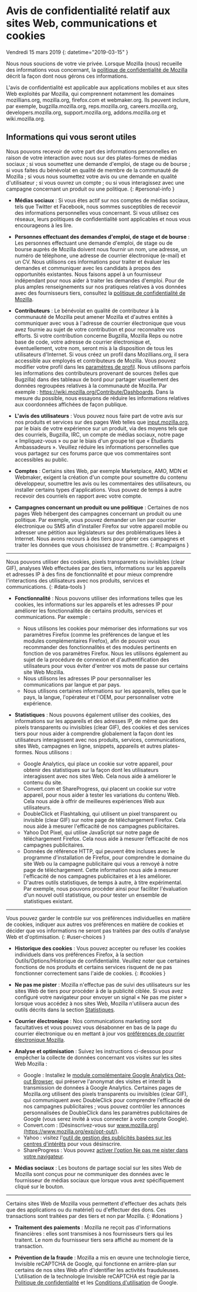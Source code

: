 # Avis de confidentialité relatif aux sites Web, communications et cookies

Vendredi 15 mars 2019
{: datetime="2019-03-15" }

Nous nous soucions de votre vie privée. Lorsque Mozilla (nous) recueille des informations vous concernant, la [politique de confidentialité de Mozilla](https://www.mozilla.org/privacy/) décrit la façon dont nous gérons ces informations.

L'avis de confidentialité est applicable aux applications mobiles et aux sites Web exploités par Mozilla, qui comprennent notamment les domaines mozillians.org, mozilla.org, firefox.com et webmaker.org. Ils peuvent inclure, par exemple, bugzilla.mozilla.org, reps.mozilla.org, careers.mozilla.org, developers.mozilla.org, support.mozilla.org, addons.mozilla.org et wiki.mozilla.org.

## Informations qui vous seront utiles

Nous pouvons recevoir de votre part des informations personnelles en raison de votre interaction avec nous sur des plates-formes de médias sociaux ; si vous soumettez une demande d'emploi, de stage ou de bourse ; si vous faites du bénévolat en qualité de membre de la communauté de Mozilla ; si vous nous soumettez votre avis ou une demande en qualité d'utilisateur ; si vous ouvrez un compte ; ou si vous interagissez avec une campagne concernant un produit ou une politique. 
{: #personal-info }

* **Médias sociaux** : Si vous êtes actif sur nos comptes de médias sociaux, tels que Twitter et Facebook, nous sommes susceptibles de recevoir des informations personnelles vous concernant. Si vous utilisez ces réseaux, leurs politiques de confidentialité sont applicables et nous vous encourageons à les lire.

* **Personnes effectuant des demandes d'emploi, de stage et de bourse** : Les personnes effectuant une demande d'emploi, de stage ou de bourse auprès de Mozilla doivent nous fournir un nom, une adresse, un numéro de téléphone, une adresse de courrier électronique (e-mail) et un CV. Nous utilisons ces informations pour traiter et évaluer les demandes et communiquer avec les candidats à propos des opportunités existantes. Nous faisons appel à un fournisseur indépendant pour nous aider à traiter les demandes d'emploi. Pour de plus amples renseignements sur nos pratiques relatives à vos données avec des fournisseurs tiers, consultez la [politique de confidentialité de Mozilla](https://www.mozilla.org/privacy/).

* **Contributeurs** : Le bénévolat en qualité de contributeur à la communauté de Mozilla peut amener Mozilla et d'autres entités à communiquer avec vous à l'adresse de courrier électronique que vous avez fournie au sujet de votre contribution et pour reconnaître vos efforts. Si votre contribution concerne Bugzilla, Mozilla Reps ou notre base de code, votre adresse de courrier électronique et, éventuellement, votre nom, seront mis à la disposition de tous les utilisateurs d'Internet. Si vous créez un profil dans Mozillians.org, il sera accessible aux employés et contributeurs de Mozilla. Vous pouvez modifier votre profil dans les [paramètres de profil](https://mozillians.org/user/edit). Nous utilisons parfois les informations des contributeurs provenant de sources (telles que Bugzilla) dans des tableaux de bord pour partager visuellement des données regroupées relatives à la communauté de Mozilla. Par exemple : <https://wiki.mozilla.org/Contribute/Dashboards>. Dans la mesure du possible, nous essayons de réduire les informations relatives aux coordonnées affichées de façon publique.

* **L'avis des utilisateurs** : Vous pouvez nous faire part de votre avis sur nos produits et services sur des pages Web telles que [input.mozilla.org](https://input.mozilla.org/), par le biais de votre expérience sur un produit, via des moyens tels que des courriels, Bugzilla, IRC, un compte de médias sociaux, notre page « Impliquez-vous » ou par le biais d'un groupe tel que « Étudiants Ambassadeurs ». Veuillez réduire les informations personnelles que vous partagez sur ces forums parce que vos commentaires sont accessibles au public.

* **Comptes** : Certains sites Web, par exemple Marketplace, AMO, MDN et Webmaker, exigent la création d'un compte pour soumettre du contenu développeur, soumettre les avis ou les commentaires des utilisateurs, ou installer certains types d'applications. Vous pouvez de temps à autre recevoir des courriels en rapport avec votre compte. 

* **Campagnes concernant un produit ou une politique** : Certaines de nos pages Web hébergent des campagnes concernant un produit ou une politique. Par exemple, vous pouvez demander un lien par courrier électronique ou SMS afin d'installer Firefox sur votre appareil mobile ou adresser une pétition aux législateurs sur des problématiques liées à Internet. Nous avons recours à des tiers pour gérer ces campagnes et traiter les données que vous choisissez de transmettre.
{: #campaigns }

---------------------------------------

Nous pouvons utiliser des cookies, pixels transparents ou invisibles (clear GIF), analyses Web effectuées par des tiers, informations sur les appareils et adresses IP à des fins de fonctionnalité et pour mieux comprendre l'interactions des utilisateurs avec nos produits, services et communications.
{: #data-tools }

* **Fonctionnalité** : Nous pouvons utiliser des informations telles que les cookies, les informations sur les appareils et les adresses IP pour améliorer les fonctionnalités de certains produits, services et communications. Par exemple :
    * Nous utilisons les cookies pour mémoriser des informations sur vos paramètres Firefox (comme les préférences de langue et les modules complémentaires Firefox), afin de pouvoir vous recommander des fonctionnalités et des modules pertinents en fonction de vos paramètres Firefox. Nous les utilisons également au sujet de la procédure de connexion et d'authentification des utilisateurs pour vous éviter d'entrer vos mots de passe sur certains site Web Mozilla.
    * Nous utilisons les adresses IP pour personnaliser les communications par langue et par pays.
    * Nous utilisons certaines informations sur les appareils, telles que le pays, la langue, l'opérateur et l'OEM, pour personnaliser votre expérience.

* **Statistiques** : Nous pouvons également utiliser des cookies, des informations sur les appareils et des adresses IP, de même que des pixels transparents ou invisibles (clear GIF), des cookies et des services tiers pour nous aider à comprendre globalement la façon dont les utilisateurs interagissent avec nos produits, services, communications, sites Web, campagnes en ligne, snippets, appareils et autres plates-formes. Nous utilisons :
    * Google Analytics, qui place un cookie sur votre appareil, pour obtenir des statistiques sur la façon dont les utilisateurs interagissent avec nos sites Web. Cela nous aide à améliorer le contenu du site.
    * Convert.com et ShareProgress, qui placent un cookie sur votre appareil, pour nous aider à tester les variations du contenu Web. Cela nous aide à offrir de meilleures expériences Web aux utilisateurs.
    * DoubleClick et Flashtalking, qui utilisent un pixel transparent ou invisible (clear GIF) sur notre page de téléchargement Firefox. Cela nous aide à mesurer l'efficacité de nos campagnes publicitaires.
    * Yahoo Dot Pixel, qui utilise JavaScript sur notre page de téléchargement Firefox. Cela nous aide à mesurer l’efficacité de nos campagnes publicitaires. 
    * Données de référence HTTP, qui peuvent être incluses avec le programme d'installation de Firefox, pour comprendre le domaine du site Web ou la campagne publicitaire qui vous a renvoyé à notre page de téléchargement. Cette information nous aide à mesurer l'efficacité de nos campagnes publicitaires et à les améliorer.
    * D'autres outils statistiques, de temps à autre, à titre expérimental. Par exemple, nous pouvons procéder ainsi pour faciliter l'évaluation d'un nouvel outil statistique, ou pour tester un ensemble de statistiques existant.

---------------------------------------

Vous pouvez garder le contrôle sur vos préférences individuelles en matière de cookies, indiquer aux autres vos préférences en matière de cookies et décider que vos informations ne seront pas traitées par des outils d'analyse Web et d'optimisation. 
{: #user-choices }

* **Historique des cookies** : Vous pouvez accepter ou refuser les cookies individuels dans vos préférences Firefox, à la section Outils/Options/Historique de confidentialité. Veuillez noter que certaines fonctions de nos produits et certains services risquent de ne pas fonctionner correctement sans l'aide de cookies.
{: #cookies }

* **Ne pas me pister** : Mozilla n'effectue pas de suivi des utilisateurs sur les sites Web de tiers pour procéder à de la publicité ciblée. Si vous avez configuré votre navigateur pour envoyer un signal « Ne pas me pister » lorsque vous accédez à nos sites Web, Mozilla n'utilisera aucun des outils décrits dans la section [Statistiques](#data-tools).

* **Courrier électronique** : Nos communications marketing sont facultatives et vous pouvez vous désabonner en bas de la page du courrier électronique ou en mettant à jour vos [préférences de courrier électronique Mozilla](https://www.mozilla.org/newsletter/recovery/).

* **Analyse et optimisation** : Suivez les instructions ci-dessous pour empêcher la collecte de données concernant vos visites sur les sites Web Mozilla :
    *  Google : Installez le [module complémentaire Google Analytics Opt-out Browser](https://tools.google.com/dlpage/gaoptout), qui préserve l'anonymat des visites et interdit la transmission de données à Google Analytics. Certaines pages de Mozilla.org utilisent des pixels transparents ou invisibles (clear GIF), qui communiquent avec DoubleClick pour comprendre l'efficacité de nos campagnes publicitaires ; vous pouvez contrôler les annonces personnalisées de DoubleClick dans les paramètres publicitaires de Google (vous serez invité à vous connecter à votre compte Google).
    *  Convert.com : [Désinscrivez-vous sur www.mozilla.org](https://www.mozilla.org/exp/opt-out/).
    *  Yahoo : visitez l'[outil de gestion des publicités basées sur les centres d'intérêts](https://aim.yahoo.com/aim/us/en/optout/) pour vous désinscrire.
    *  ShareProgress : Vous pouvez [activer l'option Ne pas me pister dans votre navigateur](https://support.mozilla.org/kb/how-do-i-turn-do-not-track-feature).

* **Médias sociaux** : Les boutons de partage social sur les sites Web de Mozilla sont conçus pour ne communiquer des données avec le fournisseur de médias sociaux que lorsque vous avez spécifiquement cliqué sur le bouton.

---------------------------------------

Certains sites Web de Mozilla vous permettent d'effectuer des achats (tels que des applications ou du matériel) ou d'effectuer des dons. Ces transactions sont traitées par des tiers et non par Mozilla. 
{: #donations }

* **Traitement des paiements** : Mozilla ne reçoit pas d'informations financières : elles sont transmises à nos fournisseurs tiers qui les traitent. Le nom du fournisseur tiers sera affiché au moment de la transaction.

* **Prévention de la fraude** : Mozilla a mis en œuvre une technologie tierce, Invisible reCAPTCHA de Google, qui fonctionne en arrière-plan sur certains de nos sites Web afin d'identifier les activités frauduleuses. L'utilisation de la technologie Invisible reCAPTCHA est régie par la [Politique de confidentialité](https://www.google.com/intl/en/policies/privacy/) et les [Conditions d'utilisation](https://www.google.com/intl/en/policies/terms/) de Google.
